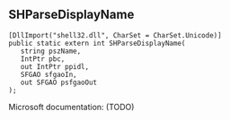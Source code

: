 ## SHParseDisplayName

```
[DllImport("shell32.dll", CharSet = CharSet.Unicode)]
public static extern int SHParseDisplayName(
   string pszName,
   IntPtr pbc,
   out IntPtr ppidl,
   SFGAO sfgaoIn,
   out SFGAO psfgaoOut
);
```

Microsoft documentation: (TODO)
